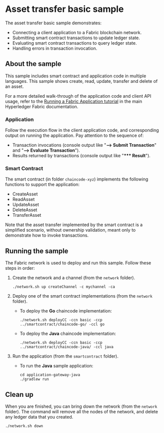 # Asset transfer basic sample

The asset transfer basic sample demonstrates:

- Connecting a client application to a Fabric blockchain network.
- Submitting smart contract transactions to update ledger state.
- Evaluating smart contract transactions to query ledger state.
- Handling errors in transaction invocation.

## About the sample

This sample includes smart contract and application code in multiple languages. This sample shows create, read, update, transfer and delete of an asset.

For a more detailed walk-through of the application code and client API usage, refer to the [Running a Fabric Application tutorial](https://hyperledger-fabric.readthedocs.io/en/latest/write_first_app.html) in the main Hyperledger Fabric documentation.

### Application

Follow the execution flow in the client application code, and corresponding output on running the application. Pay attention to the sequence of:

- Transaction invocations (console output like "**--> Submit Transaction**" and "**--> Evaluate Transaction**").
- Results returned by transactions (console output like "**\*\*\* Result**").

### Smart Contract

The smart contract (in folder `chaincode-xyz`) implements the following functions to support the application:

- CreateAsset
- ReadAsset
- UpdateAsset
- DeleteAsset
- TransferAsset

Note that the asset transfer implemented by the smart contract is a simplified scenario, without ownership validation, meant only to demonstrate how to invoke transactions.

## Running the sample

The Fabric  network is used to deploy and run this sample. Follow these steps in order:

1. Create the  network and a channel (from the `network` folder).

   ```
   ./network.sh up createChannel -c mychannel -ca
   ```

1. Deploy one of the smart contract implementations (from the `network` folder).

   - To deploy the **Go** chaincode implementation:

     ```shell
     ./network.sh deployCC -ccn basic -ccp ../smartcontract/chaincode-go/ -ccl go
     ```

   - To deploy the **Java** chaincode implementation:
     ```shell
     ./network.sh deployCC -ccn basic -ccp ../smartcontract/chaincode-java/ -ccl java
     ```

1. Run the application (from the `smartcontract` folder).


   - To run the **Java** sample application:
     ```shell
     cd application-gateway-java
     ./gradlew run
     ```

## Clean up

When you are finished, you can bring down the network (from the `network` folder). The command will remove all the nodes of the network, and delete any ledger data that you created.

```shell
./network.sh down
```
